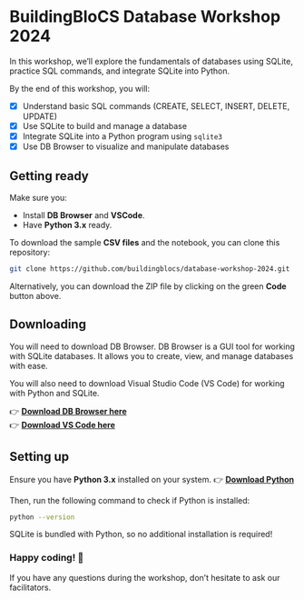 # BuildingBloCS Database Workshop 2024

In this workshop, we’ll explore the fundamentals of databases using SQLite, practice SQL commands, and integrate SQLite into Python.

By the end of this workshop, you will:

- [x] Understand basic SQL commands (CREATE, SELECT, INSERT, DELETE, UPDATE)
- [x] Use SQLite to build and manage a database
- [x] Integrate SQLite into a Python program using `sqlite3`
- [x] Use DB Browser to visualize and manipulate databases

## Getting ready

Make sure you:

- Install **DB Browser** and **VSCode**.
- Have **Python 3.x** ready.

To download the sample **CSV files** and the notebook, you can clone this repository:

```bash
git clone https://github.com/buildingblocs/database-workshop-2024.git
```

Alternatively, you can download the ZIP file by clicking on the green **Code** button above.

## Downloading

You will need to download DB Browser. DB Browser is a GUI tool for working with SQLite databases. It allows you to create, view, and manage databases with ease.

You will also need to download Visual Studio Code (VS Code) for working with Python and SQLite.

👉 [**Download DB Browser here**](https://sqlitebrowser.org/dl/)  
👉 [**Download VS Code here**](https://code.visualstudio.com/download)

## Setting up

Ensure you have **Python 3.x** installed on your system. 👉 [**Download Python**](https://www.python.org/downloads/)

Then, run the following command to check if Python is installed:

```bash
python --version
```

SQLite is bundled with Python, so no additional installation is required!

### Happy coding! 🎅

If you have any questions during the workshop, don’t hesitate to ask our facilitators.
